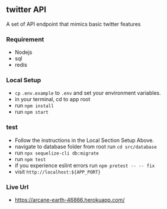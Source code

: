 ## twitter API
A set of API endpoint that mimics basic twitter features

### Requirement
-   Nodejs
-   sql
-   redis

### Local Setup
-   `cp` `.env.example` to `.env` and set your environment variables.
-   in your terminal, cd to app root
-   run `npm install`
-   run  `npm start`

### test
-   Follow the instructions in the Local Section Setup Above.
-   navigate to database folder from root run `cd src/database`
-   run `npx sequelize-cli db:migrate`
-   run `npm test`
-   if you experience eslint errors run `npm pretest -- -- fix`
-   visit `http://localhost:${APP_PORT}` 

### Live Url

- https://arcane-earth-46866.herokuapp.com/

